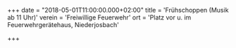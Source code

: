 +++
date = "2018-05-01T11:00:00.000+02:00"
title = 'Frühschoppen (Musik ab 11 Uhr)'
verein = 'Freiwillige Feuerwehr'
ort = 'Platz vor u. im Feuerwehrgerätehaus, Niederjosbach'

+++

      